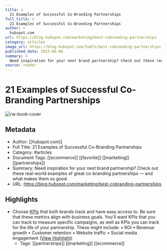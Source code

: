```yaml
---
title: >
  21 Examples of Successful Co-Branding Partnerships
full_title: >
  21 Examples of Successful Co-Branding Partnerships
author: >
  hubspot.com
url: https://blog.hubspot.com/marketing/best-cobranding-partnerships
category: articles
image_url: https://blog.hubspot.com/hubfs/best-cobranding-partnerships.jpg#keepProtocol
published_date: 2023-06-06
summary: >
  Need inspiration for your next brand partnership? Check out these real-world examples of great co-branding partnerships — and what makes them so good.
source: reader
---
```

# 21 Examples of Successful Co-Branding Partnerships

![rw-book-cover](https://blog.hubspot.com/hubfs/best-cobranding-partnerships.jpg#keepProtocol)

## Metadata
- Author: [[hubspot.com]]
- Full Title: 21 Examples of Successful Co-Branding Partnerships
- Category: #articles
- Document Tags: [[ecommerce]] [[favorite]] [[marketing]] [[partnerships]] 
- Summary: Need inspiration for your next brand partnership? Check out these real-world examples of great co-branding partnerships — and what makes them so good.
- URL: https://blog.hubspot.com/marketing/best-cobranding-partnerships

## Highlights
- Choose [KPIs](https://blog.hubspot.com/marketing/choosing-kpis?hubs_content=blog.hubspot.com/marketing/best-cobranding-partnerships&hubs_content-cta=KPIs) that both brands track and have easy access to. Be sure that these metrics align with business goals. You'll want KPIs that you can track to measure specific campaigns, as well as KPIs you can track for the life of your partnership. These might include:
  • ROI
  • Revenue growth
  • Customer retention
  • Website traffic
  • Social media engagement ([View Highlight](https://read.readwise.io/read/01h2qbd00qh6een2htbmvtqxem))
    - Tags: [[partnerships]] [[marketing]] [[ecommerce]] 


